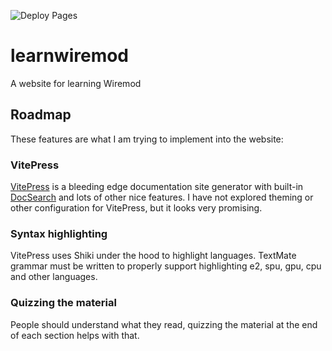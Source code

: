 ![Deploy Pages](https://github.com/revosw/learnwiremod/actions/workflows/deploy.yml/badge.svg)

# learnwiremod
A website for learning Wiremod

## Roadmap
These features are what I am trying to implement into the website:

### VitePress
[VitePress](https://vitepress.vuejs.org/) is a bleeding edge documentation site generator with built-in [DocSearch](https://docsearch.algolia.com/) and lots of other nice features. I have not explored theming or other configuration for VitePress, but it looks very promising.

### Syntax highlighting
VitePress uses Shiki under the hood to highlight languages. TextMate grammar must be written to properly support highlighting e2, spu, gpu, cpu and other languages.

### Quizzing the material
People should understand what they read, quizzing the material at the end of each section helps with that.
